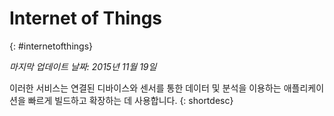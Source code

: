 

# Internet of Things
{: #internetofthings}

*마지막 업데이트 날짜: 2015년 11월 19일*

이러한 서비스는
연결된 디바이스와 센서를 통한 데이터 및 분석을 이용하는 애플리케이션을
빠르게 빌드하고 확장하는 데 사용합니다.
{: shortdesc}



